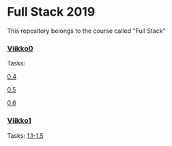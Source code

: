 # Full Stack 2019

This repository belongs to the course called "Full Stack"


### [Viikko0](https://github.com/olgaviho/FullStack2019/tree/master/Viikko0)

Tasks:

[0.4](https://github.com/olgaviho/FullStack2019/blob/master/Viikko0/Task0.4.png)

[0.5](https://github.com/olgaviho/FullStack2019/blob/master/Viikko0/Task0.5.png)

[0.6](https://github.com/olgaviho/FullStack2019/blob/master/Viikko0/Task0.6.png)

### [Viikko1](https://github.com/olgaviho/FullStack2019/tree/master/Viikko1)

Tasks:
[1.1-1.5](https://github.com/olgaviho/FullStack2019/blob/master/Viikko1/course/src/index.js)
